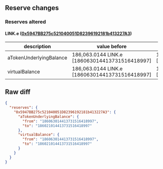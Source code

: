 ## Reserve changes

### Reserves altered

#### LINK.e ([0x5947BB275c521040051D82396192181b413227A3](https://snowtrace.io/address/0x5947BB275c521040051D82396192181b413227A3))

| description | value before | value after |
| --- | --- | --- |
| aTokenUnderlyingBalance | 186,063.0144 LINK.e [186063014413731516418997] | 186,021.0144 LINK.e [186021014413731516418997] |
| virtualBalance | 186,063.0144 LINK.e [186063014413731516418997] | 186,021.0144 LINK.e [186021014413731516418997] |


## Raw diff

```json
{
  "reserves": {
    "0x5947BB275c521040051D82396192181b413227A3": {
      "aTokenUnderlyingBalance": {
        "from": "186063014413731516418997",
        "to": "186021014413731516418997"
      },
      "virtualBalance": {
        "from": "186063014413731516418997",
        "to": "186021014413731516418997"
      }
    }
  }
}
```